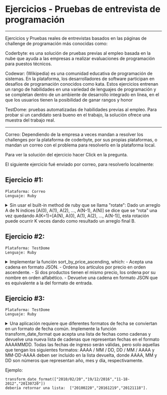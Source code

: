 # Ejercicios - Pruebas de entrevista de programación
---
Ejercicios y Pruebas reales de entrevistas basados en las páginas de challenge de programación más conocidas como: 

Coderbyte: es una solución de pruebas previas al empleo basada en la nube que ayuda a las empresas a realizar evaluaciones de programación para puestos técnicos.

Codewar: (Wikipedia) es una comunidad educativa de programación de sistemas. En la plataforma, los desarrolladores de software participan en desafíos de programación conocidos como kata. Estos ejercicios entrenan un rango de habilidades en una variedad de lenguajes de programación y se completan dentro de un ambiente de desarrollo integrado en línea, en el que los usuarios tienen la posibilidad de ganar rangos y honor

TestDome: pruebas automatizadas de habilidades previas al empleo. Para probar si un candidato será bueno en el trabajo, la solución ofrece una muestra del trabajo real.

---

Correo: Dependiendo de la empresa a veces mandan a resolver los challenges por la plataforma de coderbyte, por sus propias plataformas, o mandan un correo con el problema para resolverlo en la plataforma local.

Para ver la solución del ejercicio hacer Click en la pregunta.

El siguiente ejercicio fué enviado por correo, para resolverlo localmente:

## Ejercicio #1:
    Plataforma: Correo
    Lenguaje: Ruby

<details>
    <summary>Sin usar el built-in method de ruby que se llama "rotate":
Dado un arreglo A de N índices [A(0), A(1), A(2), ..., A(N-1), A(N)] se dice que se "rota" una vez quedando A(K=1)=[A(N), A(0), A(1), A(2), ..., A(N-1)], esta rotación puede ocurrir K veces dando como resultado un arreglo final B.</summary> 
    
a) Desarrolle un método que dado un array A y una cantidad K, rote el array K veces dando un array B. Ejemplo:

    A = [1,2,3,4,5]
    K = 3
    B = rotate(A,K)
    => [3,4,5,1,2]

Solución:

    # Método utilizando un array
    def rotate(array,k)
        k.times do # numero de veces que se va rotando los elementos
            last_element = array[-1]# rescato el ultimo elemento
             array.pop()# elimino el ultimo elemento del array
             array.insert(0, last_element)# inserto el ultimo elemento en la primera posición del array  
        end
        return array
    end
    
    # Método de rotate version 2 utilizando 2 arrays
    def rotate_v2(k,array_a)
       array_b = []
       k.times do
           for key in 0..(array_a.length-1) do  # for que itera n veces depende de la longitud del array    
               array_b[key] = array_a[key-1]  # va rodando los elementos copiandolo en el array_b
           end
           array_a.replace(array_b) # copia el array_b al array_a para que el siguiente ciclo del for tome los 
       end                          # ultimos cambios del array_b
       return array_b
    end



b) Qué pasa si llamo al método con K = 500000000000000001 para el ejemplo anterior? Como puedo hacer que sea calculado en menos de 1 segundo?

Como se podrá observar en el enunciado arriba, se implementó 2 métodos de rotate: 1)rotate y 2)rotate_v2.

Para el primer método rotate  llamando k = 500000000000000001 ( 5×10¹⁷+ 1) obtuve como resultado:Aprox: 25 siglos, Para llegar a ese resultado se realizó la siguiente secuencia de pruebas:

    para k = 5000000 tardó 1 segundo
    para k = 50000000 tardó 8 segundos
    para k = 500000000 tardó 80 segundos
    para k = 5000000000 tardó 800 segundos, 
    ahora como se podrá observar se esta realizando una multiplicacion x 10 en cada secuencia de k 
    dando como resultados la multiplicacion de segundos, y extrapolando para k = 5000000000000000001 
    tarda aproximadamente 25 siglos en resolver este proceso. 
    (tener en cuenta también el procesador de la máquina para que pueda dar estos resultados)


    para el método rotate_v2 con k = 500000000000000001 obtuve como resultado 190 siglos, igual como en el método anterior se realizó la secuencia a partir de:
    para k = 5000000 tardó 6 segundo
    para k = 50000000 tardó 60 segundos
    para k = 500000000 tardó 600 segundos (10 minutos) y extrapolando para k = 5000000000000000001 tarda aproximadamente 190 siglos en resolver este proceso.

Hasta ahora se puede evaluar cual es el algoritmo más eficiente y rápido en cuanto a procesar la informacion, que en este caso es el primer método rotate.


Solución para que pueda calcular el proceso en menos de un segundo:

    def rotate_v5(array,k)
        # Línea de código que hace que calcule en menos de un segundo
        k = k % array.length # hay que dividir el k entre la longitud del array y da un resto, 
                             # este resto es la posicion que se rotara el elemento dentro del array, 
                             # ya que el cociente es la parte exacta que siempre estara en la misma posicion.
        k.times do # numero de veces que se va rotando los elementos
            last_element = array[-1] # rescato el ultimo elemento
             array.pop() # elimino el ultimo elemento del array
             array.insert(0, last_element) # inserto el ultimo elemento en la primera posición del array  
        end
        return array
    end
    
</details>
    
    
## Ejercicio #2:
    Plataforma: TestDome
    Lenguaje: Ruby
    
<details>
    <summary>Implementar la función sort_by_price_ascending, which: 
- Acepta una cadena en formato JSON.
- Ordena los artículos por precio en orden ascendente.
- Si dos productos tienen el mismo precio, los ordena por su nombre en orden alfabético.
- Devuelve una cadena en formato JSON que es equivalente a la del formato de entrada.</summary>
    
Solución:

    require 'json'
    
    def sort_by_price_ascending(json_string)
        return (JSON[json_string].sort_by{ |hash| hash['price'].to_s + hash['name'].to_s }).to_json
    end
    
    puts sort_by_price_ascending('[{"name":"eggs","price":1},{"name":"coffe","price":1},{"name":"korn","price":9.99},{"name":"rice","price":4.04},{"name":"banana","price":1},{"name":"platano","price":4.04}]')
    
Salida en consola:

    [{"name":"banana","price":1},{"name":"coffe","price":1},{"name":"eggs","price":1},{"name":"platano","price":4.04},{"name":"rice","price":4.04},{"name":"korn","price":9.99}]
    
Análisis:

require 'json' : Requerimos del método require para invocar la librería 'json'   
JSON[json_string] : Genera un hash a partir del json.    
sort_by{ |hash| hash['price'].to_s + hash['name'].to_s } : Utilizamos el método sort_by para ordenar; primero ordena por nombre alfabéticamente, y luego por el precio.  
to_json : Convierte el hash en formato json
    
</details>


## Ejercicio #3:
    Plataforma: TestDome
    Lenguaje: Ruby
    
<details>
    <summary> Una aplicación requiere que diferentes formatos de fecha se conviertan en un formato de fecha común.    
Implemente la función transform_date_format que acepta una lista de fechas como cadenas y devuelve
una nueva lista de cadenas que representan fechas en el formato AAAAMMDD. Todas las fechas de ingreso serán válidas,
pero solo aquellas que tengan los siguientes formatos: AAAA / MM / DD, DD / MM / AAAA y MM-DD-AAAA deben ser
incluido en la lista devuelta, donde AAAA, MM y DD son números que representan año, mes y día, respectivamente.

Ejemplo:

    transform_date_format(["2010/02/20","19/12/2016","11-18-2012","20130720"]) 
    debería retornar una lista:  ["20100220","20161219","20121118"]. 
</summary>

Solución:

    require 'date'
    
    def transform_date_format(dates)
       result =[]
       for key in 0..(dates.length-1) do
         result.push(Date.strptime(dates[key], "%m-%d-%Y").strftime('%Y%m%d')) if dates[key].include?"-"
         result.push(Date.parse(dates[key]).strftime('%Y%m%d')) if dates[key].include?"/"
       end 
       return result
    end  

    p transform_date_format(["2010/02/20", "19/12/2016", "11-18-2012", "20130720"])
    
Salida consola:

    ["20100220", "20161219", "20121118"]
    
Análisis:  

Date.strptime : es un método de clase DateTime que analiza la representación dada de fecha y hora con la plantilla dada.    
strftime('%Y%m%d') : es un método de clase de tiempo que devuelve el formato.   
Date.parse(dates[key]) : parsea  formatos de fechas incluyendo yyyy/mm/dd, dd/mm/yyyy.   
Pero este tipo de formato: mm-dd-yyyy, no lo reconoce
    
</details>


